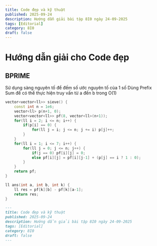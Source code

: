```yaml
---
title: Code đẹp và kỹ thuật
published: 2025-09-24
description: Hướng dẫn giải bài tập 8I0 ngày 24-09-2025
tags: [Editorial]
category: 8I0
draft: false
---
```


# Hướng dẫn giải cho Code đẹp 

## BPRIME

Sử dụng sàng nguyên tố để đếm số ước nguyên tố của 1 số
Dùng Prefix Sum để có thể thực hiện truy vấn từ a đến b trong O(1)

```cpp
vector<vector<ll>> sieve() {
    const int n = 1e6;
    vector<ll> p(n+1, 0);
    vector<vector<ll>> pf(8, vector<ll>(n+1));
    for(ll i = 2; i <= n; i++) {
        if(p[i] == 0) {
            for(ll j = i; j <= n; j += i) p[j]++;
        }
    }
    for(ll i = 1; i <= 7; i++) {
        for(ll j = 0; j <= n; j++) {
            if(j == 0) pf[i][j] = 0;
            else pf[i][j] = pf[i][j-1] + (p[j] == i ? 1 : 0);
        }
    }
    return pf;
}

ll ans(int a, int b, int k) {
    ll res = pf[k][b] - pf[k][a-1];
    return res;
}
```


```markdown
---
title: Code đẹp và kỹ thuật
published: 2025-09-24
description: Hướng dẫn giải bài tập 8I0 ngày 24-09-2025
tags: [Editorial]
category: 8I0
draft: false
---
